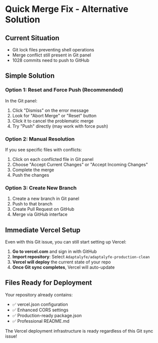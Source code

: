 # Quick Merge Fix - Alternative Solution

## Current Situation
- Git lock files preventing shell operations
- Merge conflict still present in Git panel
- 1028 commits need to push to GitHub

## Simple Solution

### Option 1: Reset and Force Push (Recommended)
In the Git panel:
1. Click "Dismiss" on the error message
2. Look for "Abort Merge" or "Reset" button
3. Click it to cancel the problematic merge
4. Try "Push" directly (may work with force push)

### Option 2: Manual Resolution
If you see specific files with conflicts:
1. Click on each conflicted file in Git panel
2. Choose "Accept Current Changes" or "Accept Incoming Changes"
3. Complete the merge
4. Push the changes

### Option 3: Create New Branch
1. Create a new branch in Git panel
2. Push to that branch
3. Create Pull Request on GitHub
4. Merge via GitHub interface

## Immediate Vercel Setup
Even with this Git issue, you can still start setting up Vercel:

1. **Go to vercel.com** and sign in with GitHub
2. **Import repository**: Select `Adaptalyfe/adaptalyfe-production-clean`
3. **Vercel will deploy** the current state of your repo
4. **Once Git sync completes**, Vercel will auto-update

## Files Ready for Deployment
Your repository already contains:
- ✅ vercel.json configuration
- ✅ Enhanced CORS settings
- ✅ Production-ready package.json
- ✅ Professional README.md

The Vercel deployment infrastructure is ready regardless of this Git sync issue!
